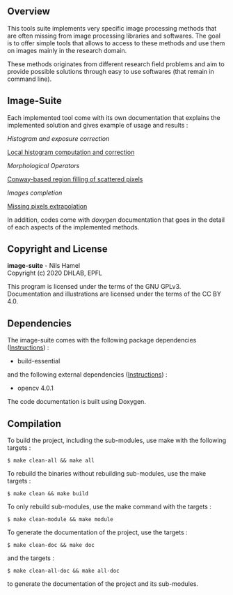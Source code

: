 ## Overview

This tools suite implements very specific image processing methods that are often missing from image processing libraries and softwares. The goal is to offer simple tools that allows to access to these methods and use them on images mainly in the research domain.

These methods originates from different research field problems and aim to provide possible solutions through easy to use softwares (that remain in command line).

## Image-Suite

Each implemented tool come with its own documentation that explains the implemented solution and gives example of usage and results :

_Histogram and exposure correction_

[Local histogram computation and correction](src/image-adaptative-histogram/README.md)

_Morphological Operators_

[Conway-based region filling of scattered pixels](src/image-morphological-conway/README.md)

_Images completion_

[Missing pixels extrapolation](src/image-missing-pixel/README.md)

In addition, codes come with _doxygen_ documentation that goes in the detail of each aspects of the implemented methods.

## Copyright and License

**image-suite** - Nils Hamel <br >
Copyright (c) 2020 DHLAB, EPFL

This program is licensed under the terms of the GNU GPLv3. Documentation and illustrations are licensed under the terms of the CC BY 4.0.

## Dependencies

The image-suite comes with the following package dependencies ([Instructions](DEPEND.md)) :

* build-essential

and the following external dependencies ([Instructions](DEPEND.md)) :

 * opencv 4.0.1

The code documentation is built using Doxygen.

## Compilation

To build the project, including the sub-modules, use make with the following targets :

    $ make clean-all && make all

To rebuild the binaries without rebuilding sub-modules, use the make targets :

    $ make clean && make build

To only rebuild sub-modules, use the make command with the targets :

    $ make clean-module && make module

To generate the documentation of the project, use the targets :

    $ make clean-doc && make doc

and the targets :

    $ make clean-all-doc && make all-doc

to generate the documentation of the project and its sub-modules.
